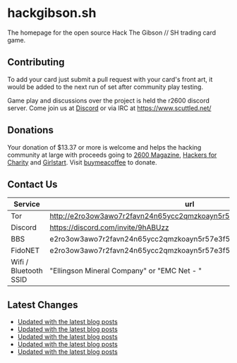# hackgibson.sh
The homepage for the open source Hack The Gibson // SH trading card game.


## Contributing

To add your card just submit a pull request with your card's front art, it would be added to the next run of set after community play testing.

Game play and discussions over the project is held the r2600 discord server. Come join us at [Discord](https://discord.com/invite/9hABUzz) or via IRC at https://www.scuttled.net/


## Donations

Your donation of $13.37 or more is welcome and helps the hacking community at large with proceeds going to [2600 Magazine](https://2600.com/), [Hackers for Charity](https://hackersforcharity.org) and [Girlstart](https://girlstart.org).  Visit [buymeacoffee](https://www.buymeacoffee.com/hackgibson.sh) to donate.


## Contact Us

Service | url
-|-
Tor | http://e2ro3ow3awo7r2favn24n65ycc2qmzkoayn5r57e3f56nvjwdcgg32ad.onion
Discord | https://discord.com/invite/9hABUzz
BBS | e2ro3ow3awo7r2favn24n65ycc2qmzkoayn5r57e3f56nvjwdcgg32ad.onion:23
FidoNET | e2ro3ow3awo7r2favn24n65ycc2qmzkoayn5r57e3f56nvjwdcgg32ad.onion:24554
Wifi / Bluetooth SSID | "Ellingson Mineral Company" or "EMC Net - <fidonet address>"

## Latest Changes
<!-- BLOG-POST-LIST:START -->
- [Updated with the latest blog posts](https://github.com/DFW2600/hackgibson.sh/commit/b35e9f5f5de043b49cd66aab19c168fa0c207eeb)
- [Updated with the latest blog posts](https://github.com/DFW2600/hackgibson.sh/commit/65fc7259437d4ce26eee2312fb194f8504bcd9b0)
- [Updated with the latest blog posts](https://github.com/DFW2600/hackgibson.sh/commit/e9b22d084b6efc426c9ebbd3b4acf904c2cab56b)
- [Updated with the latest blog posts](https://github.com/DFW2600/hackgibson.sh/commit/dbe1f0950b74fefde76bdc67c0abf7be39ec33f2)
- [Updated with the latest blog posts](https://github.com/DFW2600/hackgibson.sh/commit/1afec8cee77936846a893ffd1818894f2e792391)
<!-- BLOG-POST-LIST:END -->
